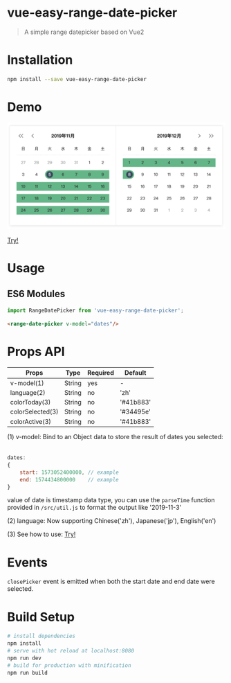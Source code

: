 # vue-easy-range-date-picker

> A simple range datepicker based on Vue2

# Installation

```bash
npm install --save vue-easy-range-date-picker
```
# Demo
<img src="demo.png" width="650px"/>

[Try!](https://codesandbox.io/s/vue-template-kgm6v?file=/src/App.vue)

# Usage

## ES6 Modules

```js
import RangeDatePicker from 'vue-easy-range-date-picker';
```

```html
<range-date-picker v-model="dates"/>
```

# Props API
| Props                | Type         | Required | Default     |
| ---------------------| -------------| -------- | ------------|
| v-model(1)           | String       | yes      | -           |
| language(2)          | String       | no       | 'zh'        |
| colorToday(3)        | String       | no       | '#41b883'   |
| colorSelected(3)     | String       | no       | '#34495e'   |
| colorActive(3)       | String       | no       | '#41b883'   |

(1) v-model: Bind to an Object data to store the result of dates you selected: 
```js 

dates: 
{ 
    start: 1573052400000, // example
    end: 1574434800000    // example
}
```
value of date is timestamp data type, you can use the `parseTime` function provided in `/src/util.js` to format the output like '2019-11-3'

(2) language: Now supporting Chinese('zh'), Japanese('jp'), English('en')

(3) See how to use: [Try!](https://codesandbox.io/s/vue-template-kgm6v)

# Events

`closePicker` event is emitted when both the start date and end date were selected.

# Build Setup
``` bash
# install dependencies
npm install
# serve with hot reload at localhost:8080
npm run dev
# build for production with minification
npm run build
```


